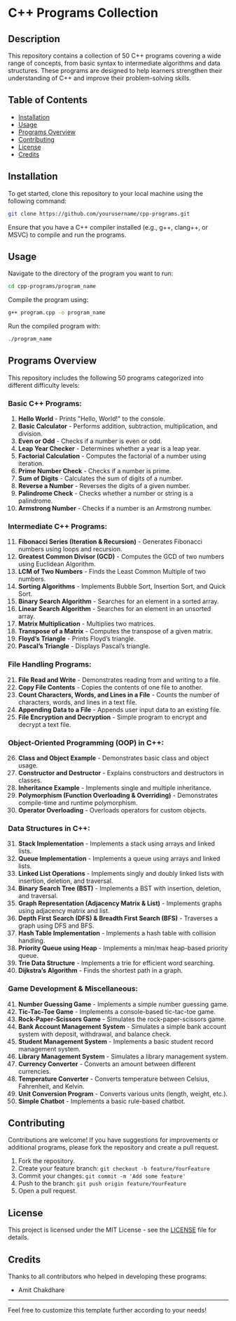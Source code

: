 # C++ Programs Collection

## Description

This repository contains a collection of 50 C++ programs covering a wide range of concepts, from basic syntax to intermediate algorithms and data structures. These programs are designed to help learners strengthen their understanding of C++ and improve their problem-solving skills.

## Table of Contents

- [Installation](#installation)
- [Usage](#usage)
- [Programs Overview](#programs-overview)
- [Contributing](#contributing)
- [License](#license)
- [Credits](#credits)

## Installation

To get started, clone this repository to your local machine using the following command:

```bash
git clone https://github.com/yourusername/cpp-programs.git
```

Ensure that you have a C++ compiler installed (e.g., g++, clang++, or MSVC) to compile and run the programs.

## Usage

Navigate to the directory of the program you want to run:

```bash
cd cpp-programs/program_name
```

Compile the program using:

```bash
g++ program.cpp -o program_name
```

Run the compiled program with:

```bash
./program_name
```

## Programs Overview

This repository includes the following 50 programs categorized into different difficulty levels:

### **Basic C++ Programs:**
1. **Hello World** - Prints "Hello, World!" to the console.
2. **Basic Calculator** - Performs addition, subtraction, multiplication, and division.
3. **Even or Odd** - Checks if a number is even or odd.
4. **Leap Year Checker** - Determines whether a year is a leap year.
5. **Factorial Calculation** - Computes the factorial of a number using iteration.
6. **Prime Number Check** - Checks if a number is prime.
7. **Sum of Digits** - Calculates the sum of digits of a number.
8. **Reverse a Number** - Reverses the digits of a given number.
9. **Palindrome Check** - Checks whether a number or string is a palindrome.
10. **Armstrong Number** - Checks if a number is an Armstrong number.

### **Intermediate C++ Programs:**
11. **Fibonacci Series (Iteration & Recursion)** - Generates Fibonacci numbers using loops and recursion.
12. **Greatest Common Divisor (GCD)** - Computes the GCD of two numbers using Euclidean Algorithm.
13. **LCM of Two Numbers** - Finds the Least Common Multiple of two numbers.
14. **Sorting Algorithms** - Implements Bubble Sort, Insertion Sort, and Quick Sort.
15. **Binary Search Algorithm** - Searches for an element in a sorted array.
16. **Linear Search Algorithm** - Searches for an element in an unsorted array.
17. **Matrix Multiplication** - Multiplies two matrices.
18. **Transpose of a Matrix** - Computes the transpose of a given matrix.
19. **Floyd’s Triangle** - Prints Floyd’s triangle.
20. **Pascal’s Triangle** - Displays Pascal’s triangle.

### **File Handling Programs:**
21. **File Read and Write** - Demonstrates reading from and writing to a file.
22. **Copy File Contents** - Copies the contents of one file to another.
23. **Count Characters, Words, and Lines in a File** - Counts the number of characters, words, and lines in a text file.
24. **Appending Data to a File** - Appends user input data to an existing file.
25. **File Encryption and Decryption** - Simple program to encrypt and decrypt a text file.

### **Object-Oriented Programming (OOP) in C++:**
26. **Class and Object Example** - Demonstrates basic class and object usage.
27. **Constructor and Destructor** - Explains constructors and destructors in classes.
28. **Inheritance Example** - Implements single and multiple inheritance.
29. **Polymorphism (Function Overloading & Overriding)** - Demonstrates compile-time and runtime polymorphism.
30. **Operator Overloading** - Overloads operators for custom objects.

### **Data Structures in C++:**
31. **Stack Implementation** - Implements a stack using arrays and linked lists.
32. **Queue Implementation** - Implements a queue using arrays and linked lists.
33. **Linked List Operations** - Implements singly and doubly linked lists with insertion, deletion, and traversal.
34. **Binary Search Tree (BST)** - Implements a BST with insertion, deletion, and traversal.
35. **Graph Representation (Adjacency Matrix & List)** - Implements graphs using adjacency matrix and list.
36. **Depth First Search (DFS) & Breadth First Search (BFS)** - Traverses a graph using DFS and BFS.
37. **Hash Table Implementation** - Implements a hash table with collision handling.
38. **Priority Queue using Heap** - Implements a min/max heap-based priority queue.
39. **Trie Data Structure** - Implements a trie for efficient word searching.
40. **Dijkstra’s Algorithm** - Finds the shortest path in a graph.

### **Game Development & Miscellaneous:**
41. **Number Guessing Game** - Implements a simple number guessing game.
42. **Tic-Tac-Toe Game** - Implements a console-based tic-tac-toe game.
43. **Rock-Paper-Scissors Game** - Simulates the rock-paper-scissors game.
44. **Bank Account Management System** - Simulates a simple bank account system with deposit, withdrawal, and balance check.
45. **Student Management System** - Implements a basic student record management system.
46. **Library Management System** - Simulates a library management system.
47. **Currency Converter** - Converts an amount between different currencies.
48. **Temperature Converter** - Converts temperature between Celsius, Fahrenheit, and Kelvin.
49. **Unit Conversion Program** - Converts various units (length, weight, etc.).
50. **Simple Chatbot** - Implements a basic rule-based chatbot.

## Contributing

Contributions are welcome! If you have suggestions for improvements or additional programs, please fork the repository and create a pull request.

1. Fork the repository.
2. Create your feature branch: `git checkout -b feature/YourFeature`
3. Commit your changes: `git commit -m 'Add some feature'`
4. Push to the branch: `git push origin feature/YourFeature`
5. Open a pull request.

## License

This project is licensed under the MIT License - see the [LICENSE](LICENSE) file for details.

## Credits

Thanks to all contributors who helped in developing these programs:

- Amit Chakdhare




---

Feel free to customize this template further according to your needs!

